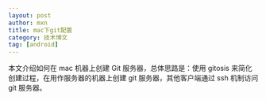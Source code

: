 ```yaml
---
layout: post
author: mxn
title: mac下git配置
category: 技术博文
tag: [android]
---
```



本文介绍如何在 mac 机器上创建 Git 服务器，总体思路是：使用 gitosis 来简化创建过程，在用作服务器的机器上创建 git 服务器，其他客户端通过 ssh 机制访问 git 服务器。
